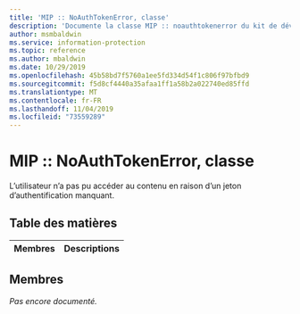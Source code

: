 ```yaml
---
title: 'MIP :: NoAuthTokenError, classe'
description: 'Documente la classe MIP :: noauthtokenerror du kit de développement logiciel (SDK) Microsoft Information Protection (MIP).'
author: msmbaldwin
ms.service: information-protection
ms.topic: reference
ms.author: mbaldwin
ms.date: 10/29/2019
ms.openlocfilehash: 45b58bd7f5760a1ee5fd334d54f1c806f97bfbd9
ms.sourcegitcommit: f5d8cf4440a35afaa1ff1a58b2a022740ed85ffd
ms.translationtype: MT
ms.contentlocale: fr-FR
ms.lasthandoff: 11/04/2019
ms.locfileid: "73559289"
---
```

# <a name="class-mipnoauthtokenerror"></a>MIP :: NoAuthTokenError, classe 
L’utilisateur n’a pas pu accéder au contenu en raison d’un jeton d’authentification manquant.
  
## <a name="summary"></a>Table des matières
 Membres                        | Descriptions                                
--------------------------------|---------------------------------------------
  
## <a name="members"></a>Membres
_Pas encore documenté._
